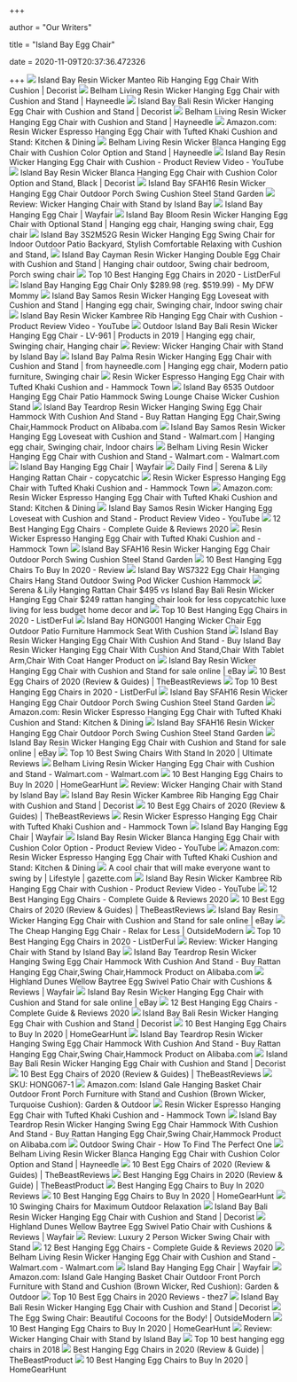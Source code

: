 +++
        
author = "Our Writers"
        
title = "Island Bay Egg Chair"
        
date = 2020-11-09T20:37:36.472326
        
+++
[ ![](https://www.decorist.com/static/cache-thumbnail/66/76/6676ecabc286aac587b8756551597019.png)](https://www.decorist.com/static/cache-thumbnail/66/76/6676ecabc286aac587b8756551597019.png) Island Bay Resin Wicker Manteo Rib Hanging Egg Chair With Cushion | Decorist
[ ![](https://content.haycdn.com/mgen/master:HONG001.jpg)](https://content.haycdn.com/mgen/master:HONG001.jpg) Belham Living Resin Wicker Hanging Egg Chair with Cushion and Stand |  Hayneedle
[ ![](https://www.decorist.com/static/finds/product_images/full_size/152760-master_hong067.0d51f95d687ce284de688acbd6c09e54.png)](https://www.decorist.com/static/finds/product_images/full_size/152760-master_hong067.0d51f95d687ce284de688acbd6c09e54.png) Island Bay Bali Resin Wicker Hanging Egg Chair with Cushion and Stand |  Decorist
[ ![](https://content.haycdn.com/mgen/inuse:HONG001.jpg?is=654,654,0xffffff)](https://content.haycdn.com/mgen/inuse:HONG001.jpg?is=654,654,0xffffff) Belham Living Resin Wicker Hanging Egg Chair with Cushion and Stand |  Hayneedle
[ ![](https://images-na.ssl-images-amazon.com/images/I/A1r9pfSpS1L._AC_SL1500_.jpg)](https://images-na.ssl-images-amazon.com/images/I/A1r9pfSpS1L._AC_SL1500_.jpg) Amazon.com: Resin Wicker Espresso Hanging Egg Chair with Tufted Khaki  Cushion and Stand: Kitchen & Dining
[ ![](https://content.haycdn.com/mgen/master:HONG003.jpg)](https://content.haycdn.com/mgen/master:HONG003.jpg) Belham Living Resin Wicker Blanca Hanging Egg Chair with Cushion Color  Option and Stand | Hayneedle
[ ![](https://i.ytimg.com/vi/ikyWntVbZ6w/mqdefault.jpg)](https://i.ytimg.com/vi/ikyWntVbZ6w/mqdefault.jpg) Island Bay Resin Wicker Hanging Egg Chair with Cushion - Product Review  Video - YouTube
[ ![](https://www.decorist.com/static/finds/product_images/full_size/124666-detail6-hong003.d0ace0e40ab36a02add3616e3fbbe7c3.png)](https://www.decorist.com/static/finds/product_images/full_size/124666-detail6-hong003.d0ace0e40ab36a02add3616e3fbbe7c3.png) Island Bay Resin Wicker Blanca Hanging Egg Chair with Cushion Color Option  and Stand, Black | Decorist
[ ![](https://c.shld.net/rpx/i/s/pi/mp/10176021/prod_14704334838?src=https%3A%2F%2Fi.ebayimg.com%2Fimages%2Fg%2F3lkAAOSwgstbcB1%7E%2Fs-l1600.jpg&d=b7e14cabfb78e2b018f679349a77f2d809e248c9&hei=333&wid=333&op_sharpen=1)](https://c.shld.net/rpx/i/s/pi/mp/10176021/prod_14704334838?src=https%3A%2F%2Fi.ebayimg.com%2Fimages%2Fg%2F3lkAAOSwgstbcB1%7E%2Fs-l1600.jpg&d=b7e14cabfb78e2b018f679349a77f2d809e248c9&hei=333&wid=333&op_sharpen=1) Island Bay SFAH16 Resin Wicker Hanging Egg Chair Outdoor Porch Swing  Cushion Steel Stand Garden
[ ![](https://www.hanging-chairs.net/wp-content/uploads/2016/07/Outdoor-Hanging-Ball-Chair-with-Stand--e1468061184305.jpg)](https://www.hanging-chairs.net/wp-content/uploads/2016/07/Outdoor-Hanging-Ball-Chair-with-Stand--e1468061184305.jpg) Review: Wicker Hanging Chair with Stand by Island Bay
[ ![](https://secure.img1-fg.wfcdn.com/im/89969621/resize-h600-w600%5Ecompr-r85/1231/123119702/Cutright+Double+Swing+Chair+with+Stand.jpg)](https://secure.img1-fg.wfcdn.com/im/89969621/resize-h600-w600%5Ecompr-r85/1231/123119702/Cutright+Double+Swing+Chair+with+Stand.jpg) Island Bay Hanging Egg Chair | Wayfair
[ ![](https://i.pinimg.com/564x/de/b6/78/deb6783316fbcf9b1bbf0ade0b81b742.jpg)](https://i.pinimg.com/564x/de/b6/78/deb6783316fbcf9b1bbf0ade0b81b742.jpg) Island Bay Bloom Resin Wicker Hanging Egg Chair with Optional Stand |  Hanging egg chair, Hanging swing chair, Egg chair
[ ![](https://c.shld.net/rpx/i/s/pi/mp/10160405/prod_9120078132?src=http%3A%2F%2Flykartstore.site%2Flykartimage%2FimageB%2FALVB073S2M52G.jpg&d=cea1f0320b993c372f7750059ece74f177c73cb5&?hei=64&wid=64&qlt=50)](https://c.shld.net/rpx/i/s/pi/mp/10160405/prod_9120078132?src=http%3A%2F%2Flykartstore.site%2Flykartimage%2FimageB%2FALVB073S2M52G.jpg&d=cea1f0320b993c372f7750059ece74f177c73cb5&?hei=64&wid=64&qlt=50) Island Bay 3S2M52G Resin Wicker Hanging Egg Swing Chair for Indoor Outdoor  Patio Backyard, Stylish Comfortable Relaxing with Cushion and Stand,
[ ![](https://i.pinimg.com/originals/54/f0/3b/54f03b4d0c6d402681970871e149d687.jpg)](https://i.pinimg.com/originals/54/f0/3b/54f03b4d0c6d402681970871e149d687.jpg) Island Bay Cayman Resin Wicker Hanging Double Egg Chair with Cushion and  Stand | Hanging chair outdoor, Swing chair bedroom, Porch swing chair
[ ![](https://listderful.com/wp-content/uploads/2019/03/Island-Bay-1-e1553657985394.jpg)](https://listderful.com/wp-content/uploads/2019/03/Island-Bay-1-e1553657985394.jpg) Top 10 Best Hanging Egg Chairs in 2020 - ListDerFul
[ ![](https://i2.wp.com/mydallasmommy.com/wp-content/uploads/2017/03/Screen-Shot-2017-03-06-at-1.52.24-PM.png?resize=345%2C506)](https://i2.wp.com/mydallasmommy.com/wp-content/uploads/2017/03/Screen-Shot-2017-03-06-at-1.52.24-PM.png?resize=345%2C506) Island Bay Hanging Egg Chair Only $289.98 (reg. $519.99) - My DFW Mommy
[ ![](https://i.pinimg.com/originals/98/2d/85/982d857cb40d1aa2ba22cefdad3b3f69.jpg)](https://i.pinimg.com/originals/98/2d/85/982d857cb40d1aa2ba22cefdad3b3f69.jpg) Island Bay Samos Resin Wicker Hanging Egg Loveseat with Cushion and Stand |  Hanging egg chair, Swinging chair, Indoor swing chair
[ ![](https://i.ytimg.com/vi/8j3FuZeS9c0/hqdefault.jpg)](https://i.ytimg.com/vi/8j3FuZeS9c0/hqdefault.jpg) Island Bay Resin Wicker Kambree Rib Hanging Egg Chair with Cushion -  Product Review Video - YouTube
[ ![](https://i.pinimg.com/originals/93/fa/7d/93fa7db28fc0139ad88a14e15fdfa547.jpg)](https://i.pinimg.com/originals/93/fa/7d/93fa7db28fc0139ad88a14e15fdfa547.jpg) Outdoor Island Bay Bali Resin Wicker Hanging Egg Chair - LV-961 | Products  in 2019 | Hanging egg chair, Swinging chair, Hanging chair
[ ![](https://www.hanging-chairs.net/wp-content/uploads/2016/07/Hanging-Ball-Chair-with-by-Island-Bay-suspended-from-the-ceiling--1024x1024.jpg)](https://www.hanging-chairs.net/wp-content/uploads/2016/07/Hanging-Ball-Chair-with-by-Island-Bay-suspended-from-the-ceiling--1024x1024.jpg) Review: Wicker Hanging Chair with Stand by Island Bay
[ ![](https://i.pinimg.com/originals/35/94/f9/3594f96861d611b85a5a72678d3c0a2c.jpg)](https://i.pinimg.com/originals/35/94/f9/3594f96861d611b85a5a72678d3c0a2c.jpg) Island Bay Palma Resin Wicker Hanging Egg Chair with Cushion and Stand |  from hayneedle.com | Hanging egg chair, Modern patio furniture, Swinging  chair
[ ![](https://cdn.shopify.com/s/files/1/0657/1879/products/511luIbznwL_800x.jpg?v=1558490659)](https://cdn.shopify.com/s/files/1/0657/1879/products/511luIbznwL_800x.jpg?v=1558490659) Resin Wicker Espresso Hanging Egg Chair with Tufted Khaki Cushion and -  Hammock Town
[ ![](https://c.shld.net/rpx/i/s/pi/mp/10172906/prod_9340348504?src=https%3A%2F%2Fssli.ebayimg.com%2Fimages%2Fg%2FMaIAAOSwKLVbYFJf%2Fs-l500.jpg&d=f8c87255c007c25e82d07c00b75ce7dd80422777&hei=333&wid=333&op_sharpen=1)](https://c.shld.net/rpx/i/s/pi/mp/10172906/prod_9340348504?src=https%3A%2F%2Fssli.ebayimg.com%2Fimages%2Fg%2FMaIAAOSwKLVbYFJf%2Fs-l500.jpg&d=f8c87255c007c25e82d07c00b75ce7dd80422777&hei=333&wid=333&op_sharpen=1) Island Bay 6535 Outdoor Hanging Egg Chair Patio Hammock Swing Lounge Chaise  Wicker Cushion Stand
[ ![](https://sc01.alicdn.com/kf/HTB1K79pJFXXXXbcXVXXq6xXFXXXc/200284242/HTB1K79pJFXXXXbcXVXXq6xXFXXXc.jpg_.webp)](https://sc01.alicdn.com/kf/HTB1K79pJFXXXXbcXVXXq6xXFXXXc/200284242/HTB1K79pJFXXXXbcXVXXq6xXFXXXc.jpg_.webp) Island Bay Teardrop Resin Wicker Hanging Swing Egg Chair Hammock With  Cushion And Stand - Buy Rattan Hanging Egg Chair,Swing Chair,Hammock  Product on Alibaba.com
[ ![](https://i.pinimg.com/originals/51/19/29/5119295a4004a53f772b52ef4202b10e.jpg)](https://i.pinimg.com/originals/51/19/29/5119295a4004a53f772b52ef4202b10e.jpg) Island Bay Samos Resin Wicker Hanging Egg Loveseat with Cushion and Stand -  Walmart.com | Hanging egg chair, Swinging chair, Indoor chairs
[ ![](https://i5.walmartimages.com/asr/a9fbd782-d36a-42f5-9305-2d183c517ef8_1.27628541f041795ae1ff4ce7b4b8bd44.jpeg)](https://i5.walmartimages.com/asr/a9fbd782-d36a-42f5-9305-2d183c517ef8_1.27628541f041795ae1ff4ce7b4b8bd44.jpeg) Belham Living Resin Wicker Hanging Egg Chair with Cushion and Stand -  Walmart.com - Walmart.com
[ ![](https://secure.img1-fg.wfcdn.com/im/04141449/resize-h310-w310%5Ecompr-r85/1294/129434690/rusnak-swing-chair.jpg)](https://secure.img1-fg.wfcdn.com/im/04141449/resize-h310-w310%5Ecompr-r85/1294/129434690/rusnak-swing-chair.jpg) Island Bay Hanging Egg Chair | Wayfair
[ ![](https://www.copycatchic.com/wp-content/uploads/2018/07/daily-find-serena-lily-rattan-hanging-chair-copycatchic-lookforless.png)](https://www.copycatchic.com/wp-content/uploads/2018/07/daily-find-serena-lily-rattan-hanging-chair-copycatchic-lookforless.png) Daily Find | Serena & Lily Hanging Rattan Chair - copycatchic
[ ![](https://cdn.shopify.com/s/files/1/0657/1879/products/61OiKPhneRL_800x.jpg?v=1558490659)](https://cdn.shopify.com/s/files/1/0657/1879/products/61OiKPhneRL_800x.jpg?v=1558490659) Resin Wicker Espresso Hanging Egg Chair with Tufted Khaki Cushion and -  Hammock Town
[ ![](https://m.media-amazon.com/images/I/71HZXEUTfhL._AC_SS350_.jpg)](https://m.media-amazon.com/images/I/71HZXEUTfhL._AC_SS350_.jpg) Amazon.com: Resin Wicker Espresso Hanging Egg Chair with Tufted Khaki  Cushion and Stand: Kitchen & Dining
[ ![](https://i.ytimg.com/vi/EuuJlPE8G5I/hqdefault.jpg)](https://i.ytimg.com/vi/EuuJlPE8G5I/hqdefault.jpg) Island Bay Samos Resin Wicker Hanging Egg Loveseat with Cushion and Stand -  Product Review Video - YouTube
[ ![](https://aguidepro.com/wp-content/uploads/2018/07/Luxury-Hanging-Chair-300x300.jpg)](https://aguidepro.com/wp-content/uploads/2018/07/Luxury-Hanging-Chair-300x300.jpg) 12 Best Hanging Egg Chairs - Complete Guide & Reviews 2020
[ ![](https://cdn.shopify.com/s/files/1/0657/1879/products/51aAe9VUaqL_600x.jpg?v=1558490659)](https://cdn.shopify.com/s/files/1/0657/1879/products/51aAe9VUaqL_600x.jpg?v=1558490659) Resin Wicker Espresso Hanging Egg Chair with Tufted Khaki Cushion and -  Hammock Town
[ ![](https://c.shld.net/rpx/i/s/pi/mp/10176021/prod_14704333738?src=https%3A%2F%2Fi.ebayimg.com%2Fimages%2Fg%2F0WQAAOSwGnxbcB1t%2Fs-l1600.jpg&d=22151d5887c1068794451e3eacea17e583ee4e3e&?hei=64&wid=64&qlt=50)](https://c.shld.net/rpx/i/s/pi/mp/10176021/prod_14704333738?src=https%3A%2F%2Fi.ebayimg.com%2Fimages%2Fg%2F0WQAAOSwGnxbcB1t%2Fs-l1600.jpg&d=22151d5887c1068794451e3eacea17e583ee4e3e&?hei=64&wid=64&qlt=50) Island Bay SFAH16 Resin Wicker Hanging Egg Chair Outdoor Porch Swing  Cushion Steel Stand Garden
[ ![](https://iperfectlist.com/wp-content/uploads/2019/05/6.-Sunnydaze-Cordelia-Hanging-Egg-Chair-Swing-with-Steel-Stand-Set.jpg)](https://iperfectlist.com/wp-content/uploads/2019/05/6.-Sunnydaze-Cordelia-Hanging-Egg-Chair-Swing-with-Steel-Stand-Set.jpg) 10 Best Hanging Egg Chairs To Buy In 2020 - Review
[ ![](https://c.shld.net/rpx/i/s/pi/mp/10220771/prod_4198700514?src=https%3A%2F%2Fi.ebayimg.com%2F00%2Fs%2FNjUwWDY1MA%3D%3D%2Fz%2F33QAAOSwy7hb2u8g%2F%24_57.JPG%3Fset_id%3D8800005007&d=5c06405bc0d799095db9b2d1ecf897193c310a72&?hei=64&wid=64&qlt=50)](https://c.shld.net/rpx/i/s/pi/mp/10220771/prod_4198700514?src=https%3A%2F%2Fi.ebayimg.com%2F00%2Fs%2FNjUwWDY1MA%3D%3D%2Fz%2F33QAAOSwy7hb2u8g%2F%24_57.JPG%3Fset_id%3D8800005007&d=5c06405bc0d799095db9b2d1ecf897193c310a72&?hei=64&wid=64&qlt=50) Island Bay WS7322 Egg Chair Hanging Chairs Hang Stand Outdoor Swing Pod  Wicker Cushion Hammock
[ ![](https://www.copycatchic.com/wp-content/uploads/2018/07/hanging-rattan-chair-hero.jpg)](https://www.copycatchic.com/wp-content/uploads/2018/07/hanging-rattan-chair-hero.jpg) Serena & Lily Hanging Rattan Chair $495 vs Island Bay Bali Resin Wicker  Hanging Egg Chair $249 rattan hanging chair look for less copycatchic luxe  living for less budget home decor and
[ ![](https://listderful.com/wp-content/uploads/2019/03/Alfresconova-e1553658139789.jpg)](https://listderful.com/wp-content/uploads/2019/03/Alfresconova-e1553658139789.jpg) Top 10 Best Hanging Egg Chairs in 2020 - ListDerFul
[ ![](https://c.shld.net/rpx/i/s/pi/mp/10185341/prod_9846930304?src=https%3A%2F%2Fi.ebayimg.com%2F00%2Fs%2FMTYwMFgxNjAw%2Fz%2FVlgAAOSw2sJa6C3t%2F%24_57.JPG&d=7def79dc71a3e6f0d9294470f2f164fbfbb9fc8a&hei=333&wid=333&op_sharpen=1)](https://c.shld.net/rpx/i/s/pi/mp/10185341/prod_9846930304?src=https%3A%2F%2Fi.ebayimg.com%2F00%2Fs%2FMTYwMFgxNjAw%2Fz%2FVlgAAOSw2sJa6C3t%2F%24_57.JPG&d=7def79dc71a3e6f0d9294470f2f164fbfbb9fc8a&hei=333&wid=333&op_sharpen=1) Island Bay HONG001 Hanging Wicker Chair Egg Outdoor Patio Furniture Hammock  Seat With Cushion Stand
[ ![](https://sc01.alicdn.com/kf/HTB1w7nvJVXXXXXSXXXXq6xXFXXXZ.jpg_350x350.jpg)](https://sc01.alicdn.com/kf/HTB1w7nvJVXXXXXSXXXXq6xXFXXXZ.jpg_350x350.jpg) Island Bay Resin Wicker Hanging Egg Chair With Cushion And Stand - Buy Island  Bay Resin Wicker Hanging Egg Chair With Cushion And Stand,Chair With Tablet  Arm,Chair With Coat Hanger Product on
[ ![](https://i.ebayimg.com/images/g/kq0AAOSwvCpfGToq/s-l1600.jpg)](https://i.ebayimg.com/images/g/kq0AAOSwvCpfGToq/s-l1600.jpg) Island Bay Resin Wicker Hanging Egg Chair with Cushion and Stand for sale  online | eBay
[ ![](https://thebeastreviews.com/wp-content/uploads/2020/01/YeSea-Egg-Chair-Aluminum-Frame-Swing-Chair.jpg)](https://thebeastreviews.com/wp-content/uploads/2020/01/YeSea-Egg-Chair-Aluminum-Frame-Swing-Chair.jpg) 10 Best Egg Chairs of 2020 (Review & Guides) | TheBeastReviews
[ ![](https://listderful.com/wp-content/uploads/2019/03/Generic-1-e1553658050800.jpg)](https://listderful.com/wp-content/uploads/2019/03/Generic-1-e1553658050800.jpg) Top 10 Best Hanging Egg Chairs in 2020 - ListDerFul
[ ![](https://c.shld.net/rpx/i/s/pi/mp/10176021/prod_14704333938?src=https%3A%2F%2Fi.ebayimg.com%2Fimages%2Fg%2FVZ0AAOSwUBdbcB2L%2Fs-l1600.jpg&d=87e608d784e3b52bcfe216e74663a7179c24b0a2&hei=333&wid=333&op_sharpen=1)](https://c.shld.net/rpx/i/s/pi/mp/10176021/prod_14704333938?src=https%3A%2F%2Fi.ebayimg.com%2Fimages%2Fg%2FVZ0AAOSwUBdbcB2L%2Fs-l1600.jpg&d=87e608d784e3b52bcfe216e74663a7179c24b0a2&hei=333&wid=333&op_sharpen=1) Island Bay SFAH16 Resin Wicker Hanging Egg Chair Outdoor Porch Swing  Cushion Steel Stand Garden
[ ![](https://m.media-amazon.com/images/I/71+7-x03LhL._AC_SS350_.jpg)](https://m.media-amazon.com/images/I/71+7-x03LhL._AC_SS350_.jpg) Amazon.com: Resin Wicker Espresso Hanging Egg Chair with Tufted Khaki  Cushion and Stand: Kitchen & Dining
[ ![](https://c.shld.net/rpx/i/s/pi/mp/10176021/prod_14704333838?src=https%3A%2F%2Fi.ebayimg.com%2Fimages%2Fg%2FF4oAAOSwqxZbcB1y%2Fs-l1600.jpg&d=2c05203929e4f0772199c693ae19b136d9667135&hei=333&wid=333&op_sharpen=1)](https://c.shld.net/rpx/i/s/pi/mp/10176021/prod_14704333838?src=https%3A%2F%2Fi.ebayimg.com%2Fimages%2Fg%2FF4oAAOSwqxZbcB1y%2Fs-l1600.jpg&d=2c05203929e4f0772199c693ae19b136d9667135&hei=333&wid=333&op_sharpen=1) Island Bay SFAH16 Resin Wicker Hanging Egg Chair Outdoor Porch Swing  Cushion Steel Stand Garden
[ ![](https://i.ebayimg.com/images/g/UfAAAOSwzf1fGTox/s-l640.jpg)](https://i.ebayimg.com/images/g/UfAAAOSwzf1fGTox/s-l640.jpg) Island Bay Resin Wicker Hanging Egg Chair with Cushion and Stand for sale  online | eBay
[ ![](https://www.readbestreviews.com/wp-content/uploads/2020/01/Island-Bay-Resin-Wicker-Egg-Chair.jpg)](https://www.readbestreviews.com/wp-content/uploads/2020/01/Island-Bay-Resin-Wicker-Egg-Chair.jpg) Top 10 Best Swing Chairs With Stand In 2020 | Ultimate Reviews
[ ![](https://i5.walmartimages.com/asr/83dc4d75-21fc-490a-b8b3-243f53bc7903_1.1ff1a969d5807d4bbd23b0b4847048db.jpeg?odnWidth=282&odnHeight=282&odnBg=ffffff)](https://i5.walmartimages.com/asr/83dc4d75-21fc-490a-b8b3-243f53bc7903_1.1ff1a969d5807d4bbd23b0b4847048db.jpeg?odnWidth=282&odnHeight=282&odnBg=ffffff) Belham Living Resin Wicker Hanging Egg Chair with Cushion and Stand -  Walmart.com - Walmart.com
[ ![](https://homegearhunt.com/wp-content/uploads/2020/08/Hanging-Egg-Chairs-1200x900.jpg)](https://homegearhunt.com/wp-content/uploads/2020/08/Hanging-Egg-Chairs-1200x900.jpg) 10 Best Hanging Egg Chairs to Buy In 2020 | HomeGearHunt
[ ![](https://www.hanging-chairs.net/wp-content/uploads/2019/05/Swing-Chair-with-a-Baby.jpg)](https://www.hanging-chairs.net/wp-content/uploads/2019/05/Swing-Chair-with-a-Baby.jpg) Review: Wicker Hanging Chair with Stand by Island Bay
[ ![](https://www.decorist.com/static/finds/product_images/full_size/122304-chair.d012e191169ab926ed72263173d4fff3.png)](https://www.decorist.com/static/finds/product_images/full_size/122304-chair.d012e191169ab926ed72263173d4fff3.png) Island Bay Resin Wicker Kambree Rib Hanging Egg Chair with Cushion and  Stand | Decorist
[ ![](https://thebeastreviews.com/wp-content/uploads/2019/07/Best-Egg-Chairs-of-2019-1200x675.jpg)](https://thebeastreviews.com/wp-content/uploads/2019/07/Best-Egg-Chairs-of-2019-1200x675.jpg) 10 Best Egg Chairs of 2020 (Review & Guides) | TheBeastReviews
[ ![](https://cdn.shopify.com/s/files/1/0657/1879/products/51F1EuctXkL_800x.jpg?v=1558490659)](https://cdn.shopify.com/s/files/1/0657/1879/products/51F1EuctXkL_800x.jpg?v=1558490659) Resin Wicker Espresso Hanging Egg Chair with Tufted Khaki Cushion and -  Hammock Town
[ ![](https://secure.img1-fg.wfcdn.com/im/98840083/resize-h310-w310%5Ecompr-r85/1145/114547927/rutz-oliver-egg-swing-chair.jpg)](https://secure.img1-fg.wfcdn.com/im/98840083/resize-h310-w310%5Ecompr-r85/1145/114547927/rutz-oliver-egg-swing-chair.jpg) Island Bay Hanging Egg Chair | Wayfair
[ ![](https://i.ytimg.com/vi/qU97Kbq1Py4/maxresdefault.jpg)](https://i.ytimg.com/vi/qU97Kbq1Py4/maxresdefault.jpg) Island Bay Resin Wicker Blanca Hanging Egg Chair with Cushion Color Option  - Product Review Video - YouTube
[ ![](https://images-na.ssl-images-amazon.com/images/I/81XlysZXwiL._AC_UL320_SR214,320_.jpg)](https://images-na.ssl-images-amazon.com/images/I/81XlysZXwiL._AC_UL320_SR214,320_.jpg) Amazon.com: Resin Wicker Espresso Hanging Egg Chair with Tufted Khaki  Cushion and Stand: Kitchen & Dining
[ ![](https://bloximages.newyork1.vip.townnews.com/gazette.com/content/tncms/assets/v3/editorial/4/c0/4c0ba650-ac6b-11e8-b8c0-17f7c3ffdc1b/5b88106333f85.image.jpg)](https://bloximages.newyork1.vip.townnews.com/gazette.com/content/tncms/assets/v3/editorial/4/c0/4c0ba650-ac6b-11e8-b8c0-17f7c3ffdc1b/5b88106333f85.image.jpg) A cool chair that will make everyone want to swing by | Lifestyle |  gazette.com
[ ![](https://i.ytimg.com/vi/8j3FuZeS9c0/mqdefault.jpg)](https://i.ytimg.com/vi/8j3FuZeS9c0/mqdefault.jpg) Island Bay Resin Wicker Kambree Rib Hanging Egg Chair with Cushion -  Product Review Video - YouTube
[ ![](https://m.media-amazon.com/images/I/51HXekwJOTL.jpg)](https://m.media-amazon.com/images/I/51HXekwJOTL.jpg) 12 Best Hanging Egg Chairs - Complete Guide & Reviews 2020
[ ![](https://thebeastreviews.com/wp-content/uploads/2020/01/Island-Gale-Luxury-2-Person-Wicker-Swing-Chair.jpg)](https://thebeastreviews.com/wp-content/uploads/2020/01/Island-Gale-Luxury-2-Person-Wicker-Swing-Chair.jpg) 10 Best Egg Chairs of 2020 (Review & Guides) | TheBeastReviews
[ ![](https://i.ebayimg.com/images/g/OdAAAOSwSqJfmWcL/s-l225.jpg)](https://i.ebayimg.com/images/g/OdAAAOSwSqJfmWcL/s-l225.jpg) Island Bay Resin Wicker Hanging Egg Chair with Cushion and Stand for sale  online | eBay
[ ![](https://www.outsidemodern.com/wp-content/uploads/2018/05/Island-Bay-Kambree-Egg-Chair-Wicker-Detail.jpg)](https://www.outsidemodern.com/wp-content/uploads/2018/05/Island-Bay-Kambree-Egg-Chair-Wicker-Detail.jpg) The Cheap Hanging Egg Chair - Relax for Less | OutsideModern
[ ![](https://listderful.com/wp-content/uploads/2019/03/Generic-e1553657917280.jpg)](https://listderful.com/wp-content/uploads/2019/03/Generic-e1553657917280.jpg) Top 10 Best Hanging Egg Chairs in 2020 - ListDerFul
[ ![](https://www.hanging-chairs.net/wp-content/uploads/2019/09/big-hanging-chair-swing-with-stand-for-two-person-outdoor-watherproof-available-here.jpg)](https://www.hanging-chairs.net/wp-content/uploads/2019/09/big-hanging-chair-swing-with-stand-for-two-person-outdoor-watherproof-available-here.jpg) Review: Wicker Hanging Chair with Stand by Island Bay
[ ![](https://sc01.alicdn.com/kf/HTB1f_mzJFXXXXaGXFXXq6xXFXXXC/200284242/HTB1f_mzJFXXXXaGXFXXq6xXFXXXC.jpg_.webp)](https://sc01.alicdn.com/kf/HTB1f_mzJFXXXXaGXFXXq6xXFXXXC/200284242/HTB1f_mzJFXXXXaGXFXXq6xXFXXXC.jpg_.webp) Island Bay Teardrop Resin Wicker Hanging Swing Egg Chair Hammock With  Cushion And Stand - Buy Rattan Hanging Egg Chair,Swing Chair,Hammock  Product on Alibaba.com
[ ![](https://secure.img1-fg.wfcdn.com/im/68656813/compr-r85/1112/111215547/wellow-baytree-egg-swivel-patio-chair-with-cushions.jpg)](https://secure.img1-fg.wfcdn.com/im/68656813/compr-r85/1112/111215547/wellow-baytree-egg-swivel-patio-chair-with-cushions.jpg) Highland Dunes Wellow Baytree Egg Swivel Patio Chair with Cushions &  Reviews | Wayfair
[ ![](https://i.ebayimg.com/images/g/ToQAAOSwxuBfGTo~/s-l1600.jpg)](https://i.ebayimg.com/images/g/ToQAAOSwxuBfGTo~/s-l1600.jpg) Island Bay Resin Wicker Hanging Egg Chair with Cushion and Stand for sale  online | eBay
[ ![](https://m.media-amazon.com/images/I/51ps80sEsFL.jpg)](https://m.media-amazon.com/images/I/51ps80sEsFL.jpg) 12 Best Hanging Egg Chairs - Complete Guide & Reviews 2020
[ ![](https://www.decorist.com/static/finds/product_images/full_size/153179-73893_xxx_v1.055cb64e3e1a135df4ed502e009f8549.png)](https://www.decorist.com/static/finds/product_images/full_size/153179-73893_xxx_v1.055cb64e3e1a135df4ed502e009f8549.png) Island Bay Bali Resin Wicker Hanging Egg Chair with Cushion and Stand |  Decorist
[ ![](https://m.media-amazon.com/images/I/51DoM6XtYiL.jpg)](https://m.media-amazon.com/images/I/51DoM6XtYiL.jpg) 10 Best Hanging Egg Chairs to Buy In 2020 | HomeGearHunt
[ ![](https://sc01.alicdn.com/kf/HTB1A05vJFXXXXclXFXXq6xXFXXXS/200284242/HTB1A05vJFXXXXclXFXXq6xXFXXXS.jpg_.webp)](https://sc01.alicdn.com/kf/HTB1A05vJFXXXXclXFXXq6xXFXXXS/200284242/HTB1A05vJFXXXXclXFXXq6xXFXXXS.jpg_.webp) Island Bay Teardrop Resin Wicker Hanging Swing Egg Chair Hammock With  Cushion And Stand - Buy Rattan Hanging Egg Chair,Swing Chair,Hammock  Product on Alibaba.com
[ ![](https://www.decorist.com/static/finds/product_images/full_size/152753-download-5.2e69a3ea8876591403c94d3367d2f9e1.png)](https://www.decorist.com/static/finds/product_images/full_size/152753-download-5.2e69a3ea8876591403c94d3367d2f9e1.png) Island Bay Bali Resin Wicker Hanging Egg Chair with Cushion and Stand |  Decorist
[ ![](https://thebeastreviews.com/wp-content/uploads/2020/01/Christopher-Knight-Home-Dermot-Multibrown-Wicker-Teardrop-Chair.jpg)](https://thebeastreviews.com/wp-content/uploads/2020/01/Christopher-Knight-Home-Dermot-Multibrown-Wicker-Teardrop-Chair.jpg) 10 Best Egg Chairs of 2020 (Review & Guides) | TheBeastReviews
[ ![](x-raw-image:///560dcd6a372557117c1713dcf0a405a7e09a5c2cfef1b5f10e52b4e499dd37d0)](x-raw-image:///560dcd6a372557117c1713dcf0a405a7e09a5c2cfef1b5f10e52b4e499dd37d0) SKU: HONG067-1
[ ![](https://images-na.ssl-images-amazon.com/images/I/71qZntsHueL._AC_SY355_.jpg)](https://images-na.ssl-images-amazon.com/images/I/71qZntsHueL._AC_SY355_.jpg) Amazon.com: Island Gale Hanging Basket Chair Outdoor Front Porch Furniture  with Stand and Cushion (Brown Wicker, Turquoise Cushion): Garden & Outdoor
[ ![](https://cdn.shopify.com/s/files/1/0657/1879/products/51u4Z5dzVsL_800x.jpg?v=1558490659)](https://cdn.shopify.com/s/files/1/0657/1879/products/51u4Z5dzVsL_800x.jpg?v=1558490659) Resin Wicker Espresso Hanging Egg Chair with Tufted Khaki Cushion and -  Hammock Town
[ ![](https://sc01.alicdn.com/kf/HTB10R5wJFXXXXb5XFXXq6xXFXXX8/200284242/HTB10R5wJFXXXXb5XFXXq6xXFXXX8.jpg_.webp)](https://sc01.alicdn.com/kf/HTB10R5wJFXXXXb5XFXXq6xXFXXX8/200284242/HTB10R5wJFXXXXb5XFXXq6xXFXXX8.jpg_.webp) Island Bay Teardrop Resin Wicker Hanging Swing Egg Chair Hammock With  Cushion And Stand - Buy Rattan Hanging Egg Chair,Swing Chair,Hammock  Product on Alibaba.com
[ ![](https://www.hanging-chairs.net/wp-content/uploads/2016/04/outdoor-patio-egg-swing-without-stand-e1506933123958.jpg)](https://www.hanging-chairs.net/wp-content/uploads/2016/04/outdoor-patio-egg-swing-without-stand-e1506933123958.jpg) Outdoor Swing Chair - How To Find The Perfect One
[ ![](https://res.cloudinary.com/powerreviews/image/upload/f_auto,q_auto,h_768,w_auto,c_thumb,h_400/d_portal-no-product-image_ttlfpi.svg/prod/mfrpdvbrddn84vahcm5w.jpg)](https://res.cloudinary.com/powerreviews/image/upload/f_auto,q_auto,h_768,w_auto,c_thumb,h_400/d_portal-no-product-image_ttlfpi.svg/prod/mfrpdvbrddn84vahcm5w.jpg) Belham Living Resin Wicker Blanca Hanging Egg Chair with Cushion Color  Option and Stand | Hayneedle
[ ![](https://thebeastreviews.com/wp-content/uploads/2020/01/ART-TO-REAL-Outdoor-Wicker-Egg-Hanging-Chair.jpg)](https://thebeastreviews.com/wp-content/uploads/2020/01/ART-TO-REAL-Outdoor-Wicker-Egg-Hanging-Chair.jpg) 10 Best Egg Chairs of 2020 (Review & Guides) | TheBeastReviews
[ ![](https://thebeastproduct.com/wp-content/uploads/2020/02/Hanging-Egg-Chairs-1200x900.jpg)](https://thebeastproduct.com/wp-content/uploads/2020/02/Hanging-Egg-Chairs-1200x900.jpg) Best Hanging Egg Chairs in 2020 (Review & Guide) | TheBeastProduct
[ ![](https://www.dotbestproducts.com/wp-content/uploads/2019/03/8.-Better-Homes-and-Gardens-Lantis-Outdoor-Wicker-Hanging-Chair-with-Stand--300x300.jpg)](https://www.dotbestproducts.com/wp-content/uploads/2019/03/8.-Better-Homes-and-Gardens-Lantis-Outdoor-Wicker-Hanging-Chair-with-Stand--300x300.jpg) Best Hanging Egg Chairs to Buy In 2020 Reviews
[ ![](https://homegearhunt.com/wp-content/uploads/2020/07/Hanging.jpg)](https://homegearhunt.com/wp-content/uploads/2020/07/Hanging.jpg) 10 Best Hanging Egg Chairs to Buy In 2020 | HomeGearHunt
[ ![](https://design-milk.com/images/2018/05/Roundup-Outdoor-Swings-Hammocks.jpg)](https://design-milk.com/images/2018/05/Roundup-Outdoor-Swings-Hammocks.jpg) 10 Swinging Chairs for Maximum Outdoor Relaxation
[ ![](https://www.decorist.com/static/finds/product_images/full_size/151002-black-bamboo-lantern-large.19948c5176deee61330981f5feeee05b.png)](https://www.decorist.com/static/finds/product_images/full_size/151002-black-bamboo-lantern-large.19948c5176deee61330981f5feeee05b.png) Island Bay Bali Resin Wicker Hanging Egg Chair with Cushion and Stand |  Decorist
[ ![](https://secure.img1-fg.wfcdn.com/im/32505460/resize-h800-w800%5Ecompr-r85/9940/99404649/Wellow+Baytree+Egg+Swivel+Patio+Chair+with+Cushions.jpg)](https://secure.img1-fg.wfcdn.com/im/32505460/resize-h800-w800%5Ecompr-r85/9940/99404649/Wellow+Baytree+Egg+Swivel+Patio+Chair+with+Cushions.jpg) Highland Dunes Wellow Baytree Egg Swivel Patio Chair with Cushions &  Reviews | Wayfair
[ ![](https://www.hanging-chairs.net/wp-content/uploads/2020/05/hanging-chair-xxl-extra-large-with-stand.png)](https://www.hanging-chairs.net/wp-content/uploads/2020/05/hanging-chair-xxl-extra-large-with-stand.png) Review: Luxury 2 Person Wicker Swing Chair with Stand
[ ![](https://aguidepro.com/wp-content/uploads/2018/07/Boho-chic-style-Resin-Wicker-Kambree-Rib-Hanging-Egg-Chair-with-Cushion-and-Stand-in-Driftwood-Finish-1-300x300.jpg)](https://aguidepro.com/wp-content/uploads/2018/07/Boho-chic-style-Resin-Wicker-Kambree-Rib-Hanging-Egg-Chair-with-Cushion-and-Stand-in-Driftwood-Finish-1-300x300.jpg) 12 Best Hanging Egg Chairs - Complete Guide & Reviews 2020
[ ![](https://i5.walmartimages.com/dfw/6e29e393-85e0/k2-_b10a8b11-c2eb-42c7-a41e-5b16e528269a.v1.jpg)](https://i5.walmartimages.com/dfw/6e29e393-85e0/k2-_b10a8b11-c2eb-42c7-a41e-5b16e528269a.v1.jpg) Belham Living Resin Wicker Hanging Egg Chair with Cushion and Stand -  Walmart.com - Walmart.com
[ ![](https://secure.img1-fg.wfcdn.com/im/77670738/resize-h160-w160%5Ecompr-r85/1294/129434600/Rusnak+Swing+Chair.jpg)](https://secure.img1-fg.wfcdn.com/im/77670738/resize-h160-w160%5Ecompr-r85/1294/129434600/Rusnak+Swing+Chair.jpg) Island Bay Hanging Egg Chair | Wayfair
[ ![](https://images-na.ssl-images-amazon.com/images/I/61XS9ycApnL._AC_SX569_.jpg)](https://images-na.ssl-images-amazon.com/images/I/61XS9ycApnL._AC_SX569_.jpg) Amazon.com: Island Gale Hanging Basket Chair Outdoor Front Porch Furniture  with Stand and Cushion (Brown Wicker, Red Cushion): Garden & Outdoor
[ ![](https://thez7.com/wp-content/uploads/2018/08/9-11.png)](https://thez7.com/wp-content/uploads/2018/08/9-11.png) Top 10 Best Egg Chairs in 2020 Reviews - thez7
[ ![](https://www.decorist.com/static/finds/product_images/full_size/153176-jhtrujsijys.44c48c73dd11eb9d96e7c8e520599a2a.png)](https://www.decorist.com/static/finds/product_images/full_size/153176-jhtrujsijys.44c48c73dd11eb9d96e7c8e520599a2a.png) Island Bay Bali Resin Wicker Hanging Egg Chair with Cushion and Stand |  Decorist
[ ![](https://www.outsidemodern.com/wp-content/uploads/2018/04/Island-Gale-2-Person-Egg-Chair.jpg)](https://www.outsidemodern.com/wp-content/uploads/2018/04/Island-Gale-2-Person-Egg-Chair.jpg) The Egg Swing Chair: Beautiful Cocoons for the Body! | OutsideModern
[ ![](https://homegearhunt.com/wp-content/uploads/2020/07/Barton-1.jpg)](https://homegearhunt.com/wp-content/uploads/2020/07/Barton-1.jpg) 10 Best Hanging Egg Chairs to Buy In 2020 | HomeGearHunt
[ ![](https://www.hanging-chairs.net/wp-content/uploads/2017/06/Hanging-Egg-Swing-Chair-with-Stand-Jo-Lisa-e1497784207366.jpg)](https://www.hanging-chairs.net/wp-content/uploads/2017/06/Hanging-Egg-Swing-Chair-with-Stand-Jo-Lisa-e1497784207366.jpg) Review: Wicker Hanging Chair with Stand by Island Bay
[ ![](https://image.slidesharecdn.com/top10besthangingeggchairsin2018-180417060025/95/top-10-best-hanging-egg-chairs-in-2018-11-638.jpg?cb=1523944836)](https://image.slidesharecdn.com/top10besthangingeggchairsin2018-180417060025/95/top-10-best-hanging-egg-chairs-in-2018-11-638.jpg?cb=1523944836) Top 10 best hanging egg chairs in 2018
[ ![](https://thebeastproduct.com/wp-content/uploads/2020/02/LeisureMod-Swing-Egg-Chairs.jpg)](https://thebeastproduct.com/wp-content/uploads/2020/02/LeisureMod-Swing-Egg-Chairs.jpg) Best Hanging Egg Chairs in 2020 (Review & Guide) | TheBeastProduct
[ ![](https://m.media-amazon.com/images/I/61oSp58r8sL.jpg)](https://m.media-amazon.com/images/I/61oSp58r8sL.jpg) 10 Best Hanging Egg Chairs to Buy In 2020 | HomeGearHunt
